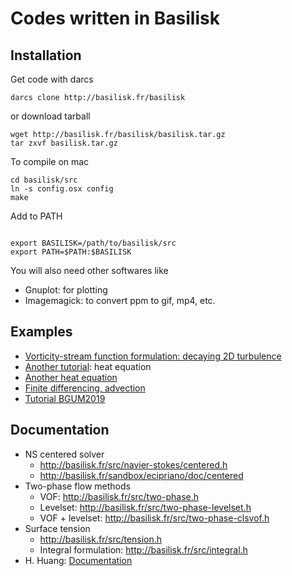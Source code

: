 # Codes written in Basilisk

## Installation

Get code with darcs

```shell
darcs clone http://basilisk.fr/basilisk
```

or download tarball

```shell
wget http://basilisk.fr/basilisk/basilisk.tar.gz
tar zxvf basilisk.tar.gz
```

To compile on mac

```shell
cd basilisk/src
ln -s config.osx config
make
```

Add to PATH

```shell

export BASILISK=/path/to/basilisk/src
export PATH=$PATH:$BASILISK
```

You will also need other softwares like

* Gnuplot: for plotting
* Imagemagick: to convert ppm to gif, mp4, etc.

## Examples

* [Vorticity-stream function formulation: decaying 2D turbulence](http://basilisk.fr/src/examples/turbulence.c)
* [Another tutorial](http://basilisk.fr/sandbox/jmf/tutorial): heat equation
* [Another heat equation](http://basilisk.fr/sandbox/diffusion.c)
* [Finite differencing, advection](http://basilisk.fr/sandbox/course/)
* [Tutorial BGUM2019](http://basilisk.fr/sandbox/tutorial_bgum2019/README)

## Documentation

* NS centered solver
  * http://basilisk.fr/src/navier-stokes/centered.h
  * http://basilisk.fr/sandbox/ecipriano/doc/centered
* Two-phase flow methods
  * VOF: http://basilisk.fr/src/two-phase.h
  * Levelset: http://basilisk.fr/src/two-phase-levelset.h
  * VOF + levelset: http://basilisk.fr/src/two-phase-clsvof.h
* Surface tension
  * http://basilisk.fr/src/tension.h
  * Integral formulation: http://basilisk.fr/src/integral.h
* H. Huang: [Documentation](https://github.com/Langford-H/Basilisk-Documentation)
